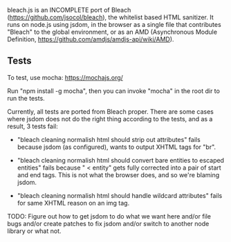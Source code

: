 bleach.js is an INCOMPLETE port of Bleach (https://github.com/jsocol/bleach), the whitelist
based HTML sanitizer.  It runs on node.js using jsdom, in the browser as a
single file that contributes "Bleach" to the global environment, or as an AMD
(Asynchronous Module Definition, https://github.com/amdjs/amdjs-api/wiki/AMD).



## Tests ##

To test, use mocha: https://mochajs.org/

Run "npm install -g mocha", then you can invoke "mocha" in the root dir
to run the tests.

Currently, all tests are ported from Bleach proper.  There are some cases where
jsdom does not do the right thing according to the tests, and as a result, 3
tests fail:

- "bleach cleaning normalish html should strip out attributes" fails because
  jsdom (as configured), wants to output XHTML tags for "br".

- "bleach cleaning normalish html should convert bare entities to escaped entities"
  fails because " < entity" gets fully corrected into a pair of start and end
  tags.  This is not what the browser does, and so we're blaming jsdom.

- "bleach cleaning normalish html should handle wildcard attributes" fails for
  same XHTML reason on an img tag.

TODO: Figure out how to get jsdom to do what we want here and/or file bugs
and/or create patches to fix jsdom and/or switch to another node library or
what not.
